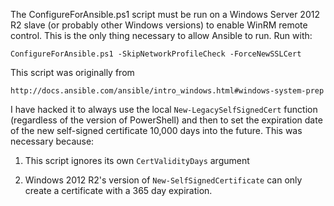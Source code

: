 The ConfigureForAnsible.ps1 script must be run on a Windows Server 2012 R2
slave (or probably other Windows versions) to enable WinRM remote control.
This is the only thing necessary to allow Ansible to run. Run with:

    ConfigureForAnsible.ps1 -SkipNetworkProfileCheck -ForceNewSSLCert

This script was originally from

    http://docs.ansible.com/ansible/intro_windows.html#windows-system-prep

I have hacked it to always use the local `New-LegacySelfSignedCert` function
(regardless of the version of PowerShell) and then to set the expiration
date of the new self-signed certificate 10,000 days into the future. This
was necessary because:

1. This script ignores its own `CertValidityDays` argument

2. Windows 2012 R2's version of `New-SelfSignedCertificate` can only create
   a certificate with a 365 day expiration.

